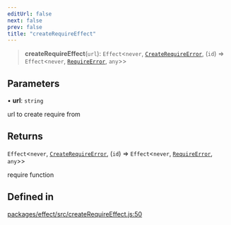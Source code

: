 ```yaml
---
editUrl: false
next: false
prev: false
title: "createRequireEffect"
---
```


> **createRequireEffect**(`url`): `Effect`\<`never`, [`CreateRequireError`](/reference/tevm/effect/createrequireeffect/classes/createrequireerror/), (`id`) => `Effect`\<`never`, [`RequireError`](/reference/tevm/effect/createrequireeffect/classes/requireerror/), `any`\>\>

## Parameters

• **url**: `string`

url to create require from

## Returns

`Effect`\<`never`, [`CreateRequireError`](/reference/tevm/effect/createrequireeffect/classes/createrequireerror/), (`id`) => `Effect`\<`never`, [`RequireError`](/reference/tevm/effect/createrequireeffect/classes/requireerror/), `any`\>\>

require function

## Defined in

[packages/effect/src/createRequireEffect.js:50](https://github.com/qbzzt/tevm-monorepo/blob/main/packages/effect/src/createRequireEffect.js#L50)
